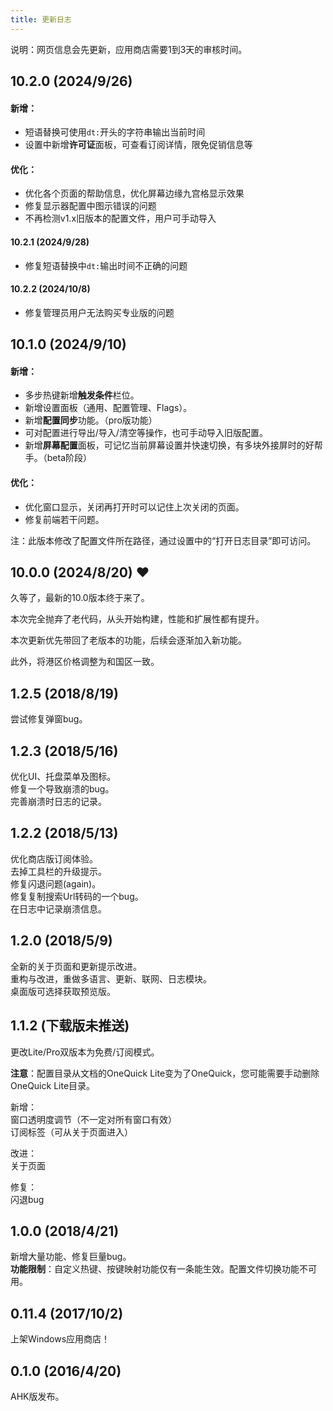 ```yaml
---
title: 更新日志
---
```


说明：网页信息会先更新，应用商店需要1到3天的审核时间。

## 10.2.0 (2024/9/26)

#### 新增：
- 短语替换可使用`dt:`开头的字符串输出当前时间
- 设置中新增**许可证**面板，可查看订阅详情，限免促销信息等

#### 优化：
- 优化各个页面的帮助信息，优化屏幕边缘九宫格显示效果
- 修复显示器配置中图示错误的问题
- 不再检测v1.x旧版本的配置文件，用户可手动导入

#### 10.2.1 (2024/9/28)
- 修复短语替换中`dt:`输出时间不正确的问题

#### 10.2.2 (2024/10/8)
- 修复管理员用户无法购买专业版的问题

## 10.1.0 (2024/9/10)

#### 新增：
- 多步热键新增**触发条件**栏位。
- 新增设置面板（通用、配置管理、Flags）。
- 新增**配置同步**功能。（pro版功能）
- 可对配置进行导出/导入/清空等操作，也可手动导入旧版配置。
- 新增**屏幕配置**面板，可记忆当前屏幕设置并快速切换，有多块外接屏时的好帮手。（beta阶段）

#### 优化：
- 优化窗口显示，关闭再打开时可以记住上次关闭的页面。
- 修复前端若干问题。

注：此版本修改了配置文件所在路径，通过设置中的“打开日志目录”即可访问。

## 10.0.0 (2024/8/20) ❤️

久等了，最新的10.0版本终于来了。

本次完全抛弃了老代码，从头开始构建，性能和扩展性都有提升。

本次更新优先带回了老版本的功能，后续会逐渐加入新功能。

此外，将港区价格调整为和国区一致。

## 1.2.5 (2018/8/19)

尝试修复弹窗bug。

## 1.2.3 (2018/5/16)  

优化UI、托盘菜单及图标。  
修复一个导致崩溃的bug。  
完善崩溃时日志的记录。  

## 1.2.2 (2018/5/13)

优化商店版订阅体验。  
去掉工具栏的升级提示。  
修复闪退问题(again)。  
修复复制搜索Url转码的一个bug。  
在日志中记录崩溃信息。  

## 1.2.0 (2018/5/9)

全新的关于页面和更新提示改进。  
重构与改进，重做多语言、更新、联网、日志模块。  
桌面版可选择获取预览版。  

## 1.1.2 (下载版未推送)

更改Lite/Pro双版本为免费/订阅模式。

**注意**：配置目录从文档的OneQuick Lite变为了OneQuick，您可能需要手动删除OneQuick Lite目录。

新增：  
窗口透明度调节（不一定对所有窗口有效）  
订阅标签（可从关于页面进入）  

改进：  
关于页面  

修复：  
闪退bug  

## 1.0.0 (2018/4/21)

新增大量功能、修复巨量bug。  
**功能限制**：自定义热键、按键映射功能仅有一条能生效。配置文件切换功能不可用。

## 0.11.4 (2017/10/2)

上架Windows应用商店！

## 0.1.0 (2016/4/20) 

AHK版发布。
